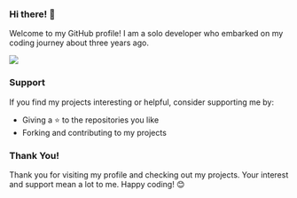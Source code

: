 ### Hi there! 👋

Welcome to my GitHub profile! I am a solo developer who embarked on my coding journey about three years ago. 


![](https://discord.c99.nl/widget/theme-3/1121174769677648034.png)  


### Support

If you find my projects interesting or helpful, consider supporting me by:

- Giving a ⭐️ to the repositories you like
- Forking and contributing to my projects

### Thank You!

Thank you for visiting my profile and checking out my projects. Your interest and support mean a lot to me. Happy coding! 😊


